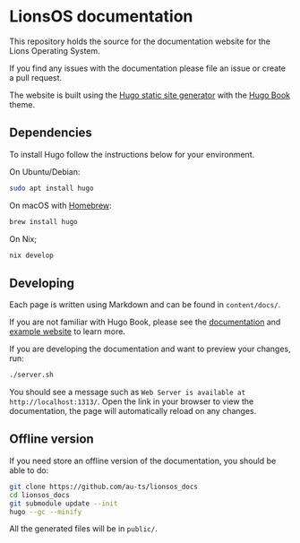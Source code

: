 # LionsOS documentation

This repository holds the source for the documentation website for the Lions Operating System.

If you find any issues with the documentation please file an issue or create
a pull request.

The website is built using the [Hugo static site generator](https://gohugo.io/) with the
[Hugo Book](https://github.com/alex-shpak/hugo-book) theme.

## Dependencies

To install Hugo follow the instructions below for your environment.

On Ubuntu/Debian:
```sh
sudo apt install hugo
```

On macOS with [Homebrew](https://brew.sh/):
```sh
brew install hugo
```

On Nix;
```sh
nix develop
```

## Developing

Each page is written using Markdown and can be found in `content/docs/`.

If you are not familiar with Hugo Book, please see the
[documentation](https://github.com/alex-shpak/hugo-book) and
[example website](https://hugo-book-demo.netlify.app/docs/example/table-of-contents/with-toc/)
to learn more.

If you are developing the documentation and want to preview your changes, run:
```sh
./server.sh
```

You should see a message such as `Web Server is available at http://localhost:1313/`.
Open the link in your browser to view the documentation, the page will automatically
reload on any changes.

## Offline version

If you need store an offline version of the documentation, you should be able to do:
```sh
git clone https://github.com/au-ts/lionsos_docs
cd lionsos_docs
git submodule update --init
hugo --gc --minify
```

All the generated files will be in `public/`.

